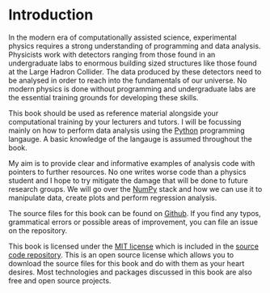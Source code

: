 # Introduction

In the modern era of computationally assisted science, experimental physics requires a strong understanding of programming and data analysis.
Physicists work with detectors ranging from those found in an undergraduate labs to enormous building sized structures like those found at the Large Hadron Collider.
The data produced by these detectors need to be analysed in order to reach into the fundamentals of our universe.
No modern physics is done without programming and undergraduate labs are the essential training grounds for developing these skills.

This book should be used as reference material alongside your computational training by your lecturers and tutors.
I will be focussing mainly on how to perform data analysis using the [Python](https://www.python.org/) programming langauge.
A basic knowledge of the langauge is assumed throughout the book.

My aim is to provide clear and informative examples of analysis code with pointers to further resources.
No one writes worse code than a physics student and I hope to try mitigate the damage that will be done to future research groups.
We will go over the [NumPy](https://numpy.org/) stack and how we can use it to manipulate data, create plots and perform regression analysis.

The source files for this book can be found on [Github](https://github.com/codecalec/ProgrammingLabManual).
If you find any typos, grammatical errors or possible areas of improvement, you can file an issue on the repository.


This book is licensed under the [MIT license](https://opensource.org/licenses/MIT) which is included in the [source code repository](https://github.com/codecalec/ProgrammingLabManual/blob/main/LICENSE).
This is an open source license which allows you to download the source files for this book and do with them as your heart desires.
Most technologies and packages discussed in this book are also free and open source projects.
